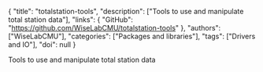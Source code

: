 {
  "title": "totalstation-tools",
  "description": ["Tools to use and manipulate total station data"],
  "links": {
    "GitHub": "https://github.com/WiseLabCMU/totalstation-tools"
  },
  "authors": ["WiseLabCMU"],
  "categories": ["Packages and libraries"],
  "tags": ["Drivers and IO"],
  "doi": null
}

<!-- Generated by csv2md.R – do not edit by hand -->

Tools to use and manipulate total station data
